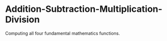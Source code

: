 # Addition-Subtraction-Multiplication-Division

Computing all four fundamental mathematics functions.
